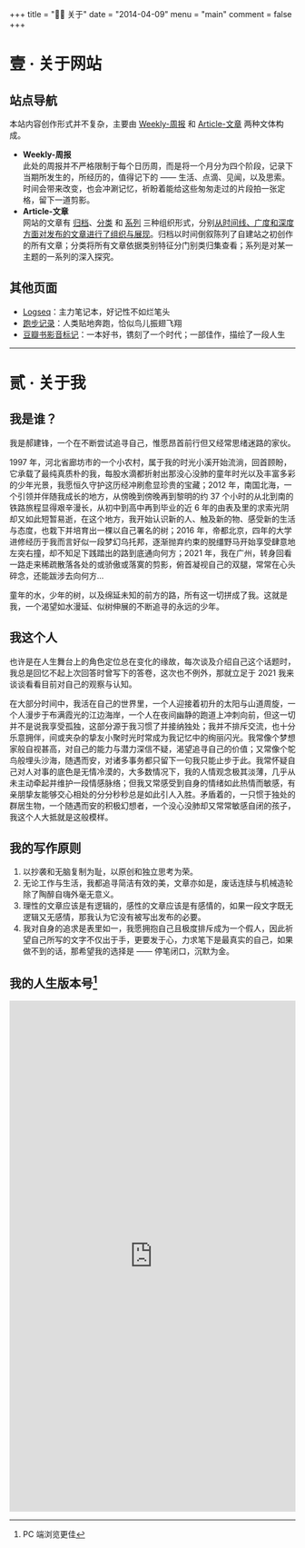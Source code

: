 +++
title = "👨‍🔧 关于"
date = "2014-04-09"
menu = "main"
comment = false
+++

# 壹 · 关于网站

## 站点导航

本站内容创作形式并不复杂，主要由 [Weekly-周报](../series/朝花夕拾/) 和 [Article-文章](../posts/) 两种文体构成。

- **Weekly-周报**  
  此处的周报并不严格限制于每个日历周，而是将一个月分为四个阶段，记录下当期所发生的，所经历的，值得记下的 —— 生活、点滴、见闻，以及思索。时间会带来改变，也会冲涮记忆，祈盼着能给这些匆匆走过的片段拍一张定格，留下一道剪影。
- **Article-文章**  
  网站的文章有 [归档](../posts/)、[分类](../categories/) 和 [系列](../series/) 三种组织形式，分别<u>从时间线、广度和深度方面对发布的文章进行了组织与展现</u>。归档以时间倒叙陈列了自建站之初创作的所有文章；分类将所有文章依据类别特征分门别类归集查看；系列是对某一主题的一系列的深入探究。

## 其他页面

- [Logseq](https://logseq.aetherhjf.com)：主力笔记本，好记性不如烂笔头
- [跑步记录](https://run.aetherhjf.com)：人类贴地奔跑，恰似鸟儿振翅飞翔
- [豆瓣书影音标记](https://www.douban.com/people/Aether_Q/?_i=1372783WM6vpYT)：一本好书，镌刻了一个时代；一部佳作，描绘了一段人生

---

# 贰 · 关于我

## 我是谁？

我是郝建锋，一个在不断尝试追寻自己，惟愿昂首前行但又经常思绪迷路的家伙。

1997 年，河北省廊坊市的一个小农村，属于我的时光小溪开始流淌，回首顾盼，它承载了最纯真质朴的我，每股水滴都折射出那没心没肺的童年时光以及丰富多彩的少年光景，我愿恒久守护这历经冲刷愈显珍贵的宝藏；2012 年，南国北海，一个引领并伴随我成长的地方，从傍晚到傍晚再到黎明的约 37 个小时的从北到南的铁路旅程显得艰辛漫长，从初中到高中再到毕业的近 6 年的由表及里的求索光阴却又如此短暂易逝，在这个地方，我开始认识新的人、触及新的物、感受新的生活与态度，也栽下并培育出一棵以自己署名的树；2016 年，帝都北京，四年的大学进修经历于我而言好似一段梦幻乌托邦，逐渐抛弃约束的脱缰野马开始享受肆意地左突右撞，却不知足下践踏出的路到底通向何方；2021 年，我在广州，转身回看一路走来稀疏散落各处的或骄傲或落寞的剪影，俯首凝视自己的双腿，常常在心头碎念，还能跋涉去向何方...

童年的水，少年的树，以及绵延未知的前方的路，所有这一切拼成了我。这就是我，一个渴望如水漫延、似树伸展的不断追寻的永远的少年。

## 我这个人

也许是在人生舞台上的角色定位总在变化的缘故，每次谈及介绍自己这个话题时，我总是回忆不起上次回答时曾写下的答卷，这次也不例外，那就立足于 2021 我来谈谈看看目前对自己的观察与认知。

在大部分时间中，我活在自己的世界里，一个人迎接着初升的太阳与山道周旋，一个人漫步于布满霞光的江边海岸，一个人在夜间幽静的跑道上冲刺向前，但这一切并不是说我享受孤独，这部分源于我习惯了并接纳独处；我并不排斥交流，也十分乐意拥伴，间或夹杂的挚友小聚时光时常成为我记忆中的绚丽闪光。我常像个梦想家般自视甚高，对自己的能力与潜力深信不疑，渴望追寻自己的价值；又常像个鸵鸟般埋头沙海，随遇而安，对诸多事务都只留下一句我只能止步于此。我常怀疑自己对人对事的底色是无情冷漠的，大多数情况下，我的人情观念极其淡薄，几乎从未主动牵起并维护一段情感脉络；但我又常感受到自身的情绪如此热情而敏感，有亲朋挚友能够交心相处的分分秒秒总是如此引人入胜。矛盾着的，一只惯于独处的群居生物，一个随遇而安的积极幻想者，一个没心没肺却又常常敏感自闭的孩子，我这个人大抵就是这般模样。

## 我的写作原则

1. 以抄袭和无脑复制为耻，以原创和独立思考为荣。
2. 无论工作与生活，我都追寻简洁有效的美，文章亦如是，废话连牍与机械造轮除了陶醉自嗨外毫无意义。
3. 理性的文章应该是有逻辑的，感性的文章应该是有感情的，如果一段文字既无逻辑又无感情，那我认为它没有被写出发布的必要。
4. 我对自身的追求是表里如一，我愿拥抱自己且极度排斥成为一个假人，因此祈望自己所写的文字不仅出于手，更要发于心，力求笔下是最真实的自己，如果做不到的话，那希望我的选择是 —— 停笔闭口，沉默为金。

## 我的人生版本号[^1]

[^1]: PC 端浏览更佳

<iframe id="embed_dom" name="embed_dom" frameborder="0" style="display:block;width:-webkit-fill-available; height:900px;" src="https://www.processon.com/embed/624fd9c30791290727b88c26"></iframe>
